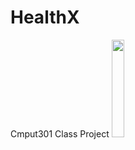 # HealthX
Cmput301 Class Project
<img src="https://image.ibb.co/np2Pvf/Screen-Shot-2018-10-19-at-6-08-01-PM.png" width="20%" height="20%"/> 

